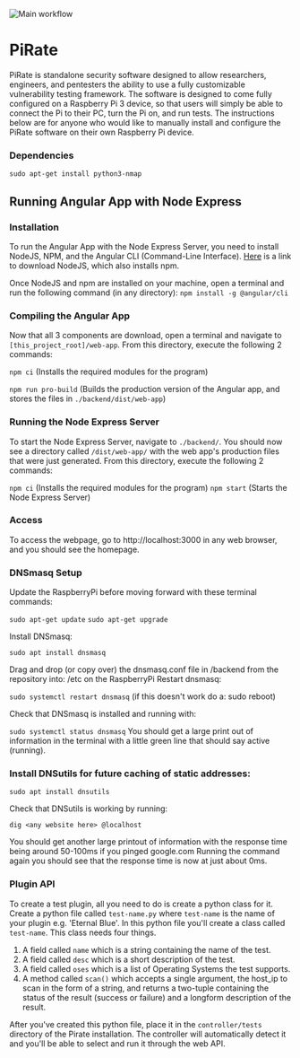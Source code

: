 ![Main workflow](https://github.com/7CLewis/PiRate/workflows/Build/badge.svg)


# PiRate
PiRate is standalone security software designed to allow researchers, engineers, and pentesters the ability to use a fully customizable vulnerability testing framework. The software is designed to come fully configured on a Raspberry Pi 3 device, so that users will simply be able to connect the Pi to their PC, turn the Pi on, and run tests. The instructions below are for anyone who would like to manually install and configure the PiRate software on their own Raspberry Pi device.

### Dependencies

`sudo apt-get install python3-nmap`

## Running Angular App with Node Express
### Installation
To run the Angular App with the Node Express Server, you need to install NodeJS, NPM, and the Angular CLI (Command-Line Interface). [Here](https://nodejs.org/en/) is a link to download NodeJS, which also installs npm. 

Once NodeJS and npm are installed on your machine, open a terminal and run the following command (in any directory):
`npm install -g @angular/cli`

### Compiling the Angular App
Now that all 3 components are download, open a terminal and navigate to `[this_project_root]/web-app`. From this directory, execute the following 2 commands:

`npm ci` (Installs the required modules for the program)

`npm run pro-build` (Builds the production version of the Angular app, and stores the files in `./backend/dist/web-app`)

### Running the Node Express Server
To start the Node Express Server, navigate to `./backend/`. You should now see a directory called `/dist/web-app/` with the web app's production files that were just generated. From this directory, execute the following 2 commands:

`npm ci` (Installs the required modules for the program)
`npm start` (Starts the Node Express Server)

### Access
To access the webpage, go to http://localhost:3000 in any web browser, and you should see the homepage.

### DNSmasq Setup
Update the RaspberryPi before moving forward with these terminal commands:

`sudo apt-get update`
`sudo apt-get upgrade`

Install DNSmasq:

`sudo apt install dnsmasq`

Drag and drop (or copy over) the dnsmasq.conf file in /backend from the repository into: /etc on the RaspberryPi
Restart dnsmasq:

`sudo systemctl restart dnsmasq` (if this doesn't work do a: sudo reboot)

Check that DNSmasq is installed and running with:

`sudo systemctl status dnsmasq`
You should get a large print out of information in the terminal with a little green line that should say active (running).

### Install DNSutils for future caching of static addresses:

`sudo apt install dnsutils`

Check that DNSutils is working by running:

`dig <any website here> @localhost`
  
You should get another large printout of information with the response time being around 50-100ms if you pinged google.com
Running the command again you should see that the response time is now at just about 0ms.

### Plugin API

To create a test plugin, all you need to do is create a python class for it. Create a python file called `test-name.py`
where `test-name` is the name of your plugin e.g. 'Eternal Blue'. In this python file you'll create a class called
`test-name`. This class needs four things.

  1. A field called `name` which is a string containing the name of the test.
  2. A field called `desc` which is a short description of the test.
  3. A field called `oses` which is a list of Operating Systems the test supports.
  4. A method called `scan()` which accepts a single argument, the host_ip to scan in the form of a string, and returns
     a two-tuple containing the status of the result (success or failure) and a longform description of the result.

After you've created this python file, place it in the `controller/tests` directory of the Pirate installation. The 
controller will automatically detect it and you'll be able to select and run it through the web API.
